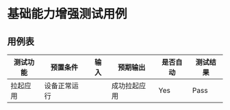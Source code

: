 # 基础能力增强测试用例

## 用例表

| 测试功能          | 预置条件     | 输入                        | 预期输出                       | 是否自动 | 测试结果 |
|---------------| ------------ |---------------------------|----------------------------|------| -------- |
| 拉起应用          | 设备正常运行 |                           | 成功拉起应用                     | Yes  | Pass     |
